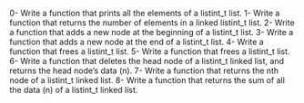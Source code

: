0-	Write a function that prints all the elements of a listint_t list.
1-	Write a function that returns the number of elements in a linked listint_t list.
2-	Write a function that adds a new node at the beginning of a listint_t list.
3-	Write a function that adds a new node at the end of a listint_t list.
4-	Write a function that frees a listint_t list.
5-	Write a function that frees a listint_t list.
6-	Write a function that deletes the head node of a listint_t linked list, and returns the head node’s data (n).
7-	Write a function that returns the nth node of a listint_t linked list.
8-	Write a function that returns the sum of all the data (n) of a listint_t linked list.

